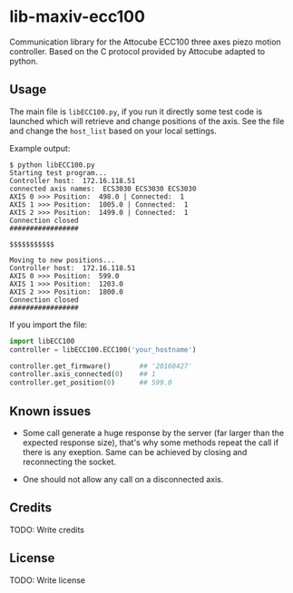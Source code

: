 # lib-maxiv-ecc100

Communication library for the Attocube ECC100 three axes piezo motion controller.
Based on the C protocol provided by Attocube adapted to python.

## Usage

The main file is `libECC100.py`, if you run it directly some test code is launched which will retrieve and change positions of the axis. See the file and change the `host_list` based on your local settings.

Example output:

```
$ python libECC100.py
Starting test program...
Controller host:  172.16.118.51
connected axis names:  ECS3030 ECS3030 ECS3030
AXIS 0 >>> Position:  498.0 | Connected:  1
AXIS 1 >>> Position:  1005.0 | Connected:  1
AXIS 2 >>> Position:  1499.0 | Connected:  1
Connection closed
#################

$$$$$$$$$$$

Moving to new positions...
Controller host:  172.16.118.51
AXIS 0 >>> Position:  599.0
AXIS 1 >>> Position:  1203.0
AXIS 2 >>> Position:  1800.0
Connection closed
#################
```

If you import the file:
```python
import libECC100
controller = libECC100.ECC100('your_hostname')

controller.get_firmware()  		## '20160427'
controller.axis_connected(0) 	## 1
controller.get_position(0)  	## 599.0
```



## Known issues

* Some call generate a huge response by the server (far larger than the expected response size), that's why some methods repeat the call if there is any exeption. Same can be achieved by closing and reconnecting the socket.

* One should not allow any call on a disconnected axis.
## Credits

TODO: Write credits

## License

TODO: Write license